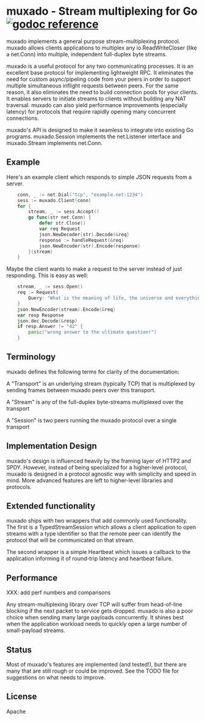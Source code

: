 # muxado - Stream multiplexing for Go [![godoc reference](https://godoc.org/github.com/waynz0r/muxado?status.png)](https://godoc.org/github.com/waynz0r/muxado)

muxado implements a general purpose stream-multiplexing protocol. muxado allows clients applications
to multiplex any io.ReadWriteCloser (like a net.Conn) into multiple, independent full-duplex byte streams.

muxado is a useful protocol for any two communicating processes. It is an excellent base protocol
for implementing lightweight RPC. It eliminates the need for custom async/pipeling code from your peers
in order to support multiple simultaneous inflight requests between peers. For the same reason, it also
eliminates the need to build connection pools for your clients. It enables servers to initiate streams
to clients without building any NAT traversal. muxado can also yield performance improvements (especially
latency) for protocols that require rapidly opening many concurrent connections.

muxado's API is designed to make it seamless to integrate into existing Go programs. muxado.Session
implements the net.Listener interface and muxado.Stream implements net.Conn.

## Example

Here's an example client which responds to simple JSON requests from a server.

```go
    conn, _ := net.Dial("tcp", "example.net:1234")
    sess := muxado.Client(conn)
    for {
        stream, _ := sess.Accept()
        go func(str net.Conn) {
            defer str.Close()
            var req Request
            json.NewDecoder(str).Decode(&req)
            response := handleRequest(&req)
            json.NewEncoder(str).Encode(response)
        }(stream)
    }
```

Maybe the client wants to make a request to the server instead of just responding. This is easy as well:

```go
    stream, _ := sess.Open()
    req := Request{
        Query: "What is the meaning of life, the universe and everything?",
    }
    json.NewEncoder(stream).Encode(&req)
    var resp Response
    json.dec.Decode(&resp)
    if resp.Answer != "42" {
        panic("wrong answer to the ultimate question!")
    }
```

## Terminology
muxado defines the following terms for clarity of the documentation:

A "Transport" is an underlying stream (typically TCP) that is multiplexed by sending frames between muxado peers over this transport.

A "Stream" is any of the full-duplex byte-streams multiplexed over the transport

A "Session" is two peers running the muxado protocol over a single transport

## Implementation Design
muxado's design is influenced heavily by the framing layer of HTTP2 and SPDY. However, instead
of being specialized for a higher-level protocol, muxado is designed in a protocol agnostic way
with simplicity and speed in mind. More advanced features are left to higher-level libraries and protocols.

## Extended functionality
muxado ships with two wrappers that add commonly used functionality. The first is a TypedStreamSession
which allows a client application to open streams with a type identifier so that the remote peer
can identify the protocol that will be communicated on that stream.

The second wrapper is a simple Heartbeat which issues a callback to the application informing it
of round-trip latency and heartbeat failure.

## Performance
XXX: add perf numbers and comparisons

Any stream-multiplexing library over TCP will suffer from head-of-line blocking if the next packet to service gets dropped.
muxado is also a poor choice when sending many large payloads concurrently.
It shines best when the application workload needs to quickly open a large number of small-payload streams.

## Status
Most of muxado's features are implemented (and tested!), but there are many that are still rough or could be improved. See the TODO file for suggestions on what needs to improve.

## License
Apache
